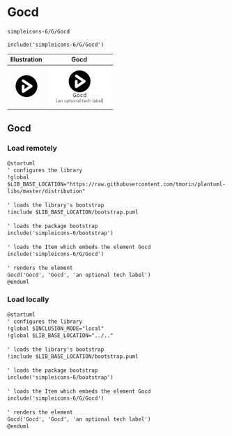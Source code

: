 # Gocd


```text
simpleicons-6/G/Gocd
```

```text
include('simpleicons-6/G/Gocd')
```



| Illustration | Gocd |
| :---: | :---: |
| ![illustration for Illustration](../../simpleicons-6/G/Gocd.png) | ![illustration for Gocd](../../simpleicons-6/G/Gocd.Local.png) |




## Gocd

### Load remotely
```plantuml
@startuml
' configures the library
!global $LIB_BASE_LOCATION="https://raw.githubusercontent.com/tmorin/plantuml-libs/master/distribution"

' loads the library's bootstrap
!include $LIB_BASE_LOCATION/bootstrap.puml

' loads the package bootstrap
include('simpleicons-6/bootstrap')

' loads the Item which embeds the element Gocd
include('simpleicons-6/G/Gocd')

' renders the element
Gocd('Gocd', 'Gocd', 'an optional tech label')
@enduml
```

### Load locally
```plantuml
@startuml
' configures the library
!global $INCLUSION_MODE="local"
!global $LIB_BASE_LOCATION="../.."

' loads the library's bootstrap
!include $LIB_BASE_LOCATION/bootstrap.puml

' loads the package bootstrap
include('simpleicons-6/bootstrap')

' loads the Item which embeds the element Gocd
include('simpleicons-6/G/Gocd')

' renders the element
Gocd('Gocd', 'Gocd', 'an optional tech label')
@enduml
```

